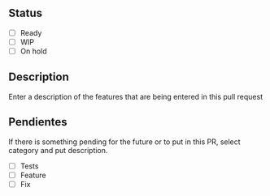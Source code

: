 ## Status

- [ ] Ready
- [ ] WIP
- [ ] On hold

## Description

Enter a description of the features that are being entered in this pull request

## Pendientes

If there is something pending for the future or to put in this PR, select category and put description.

- [ ] Tests
- [ ] Feature
- [ ] Fix
